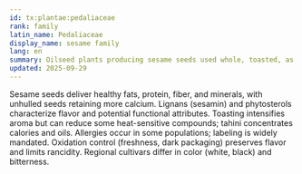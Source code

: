 ```yaml
---
id: tx:plantae:pedaliaceae
rank: family
latin_name: Pedaliaceae
display_name: sesame family
lang: en
summary: Oilseed plants producing sesame seeds used whole, toasted, as tahini, and as pressed oils; this node captures hulled and unhulled forms.
updated: 2025-09-29
---
```


Sesame seeds deliver healthy fats, protein, fiber, and minerals, with unhulled seeds retaining more calcium. Lignans (sesamin) and phytosterols characterize flavor and potential functional attributes. Toasting intensifies aroma but can reduce some heat-sensitive compounds; tahini concentrates calories and oils. Allergies occur in some populations; labeling is widely mandated. Oxidation control (freshness, dark packaging) preserves flavor and limits rancidity. Regional cultivars differ in color (white, black) and bitterness.
